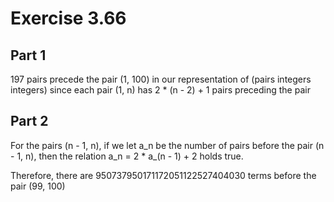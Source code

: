 # Exercise 3.66

## Part 1

197 pairs precede the pair (1, 100) in our representation of (pairs integers integers)
since each pair (1, n) has 2 * (n - 2) + 1 pairs preceding the pair

## Part 2

For the pairs (n - 1, n), if we let a_n be the number of pairs before the pair (n - 1, n), then
the relation a_n = 2 * a_(n - 1) + 2 holds true. 

Therefore, there are 950737950171172051122527404030 terms before the pair (99, 100)